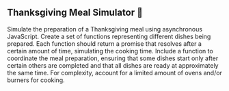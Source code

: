 ## Thanksgiving Meal Simulator 🍗
Simulate the preparation of a Thanksgiving meal using asynchronous JavaScript. Create a set of functions representing different dishes being prepared. Each function should return a promise that resolves after a certain amount of time, simulating the cooking time. Include a function to coordinate the meal preparation, ensuring that some dishes start only after certain others are completed and that all dishes are ready at approximately the same time. For complexity, account for a limited amount of ovens and/or burners for cooking.